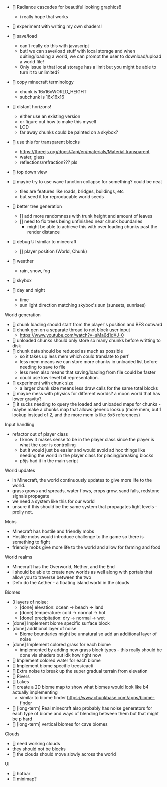 

- [] Radiance cascades for beautiful looking graphics!!
    - i really hope that works

- [] experiment with writing my own shaders!

- [] save/load
    - can't really do this with javascript
    - but! we can save/load stuff with local storage
    and when quiting/loading a world, we can prompt the user to
    download/upload a world file!
    - Only issue is that local storage has a limit but you might
    be able to turn it to unlimited?

- [] copy minecraft terminology
    - chunk is 16x16xWORLD_HEIGHT
    - subchunk is 16x16x16

- [] distant horizons!
    - either use an existing version
    - or figure out how to make this myself
    - LOD
    - far away chunks could be painted on a skybox?

- [] use this for transparent blocks
    - https://threejs.org/docs/#api/en/materials/Material.transparent
    - water, glass
    - reflections/refraction??? pls


- [] top down view
- [] maybe try to use wave function collapse for something? could be neat
    - tiles are features like roads, bridges, buildings, etc
    - but seed it for reproducable world seeds

- [] better tree generation
    - [] add more randomness with trunk height and amount of leaves
    - [] need to fix trees being unfinished near chunk boundaries
        - might be able to achieve this with over loading chunks
        past the render distance

- [] debug UI similar to minecraft
    - [] player position (World, Chunk)
- [] weather
    - rain, snow, fog
- [] skybox
- [] day and night
    - time
    - sun light direction matching skybox's sun (sunsets, sunrises)

World generation
- [] chunk loading should start from the player's position and BFS outward
- [] chunk gen on a separate thread to not block user input
    - https://www.youtube.com/watch?v=sMa6d1dXJ-0
- [] unloaded chunks should only store so many chunks before writting to disk
- [] chunk data should be reduced as much as possible
    - so it takes up less mem which could translate to perf
    - less mem means we can store more chunks in unloaded list before needing to save to file
    - less mem also means that saving/loading from file could be faster
    - could use low-level bit representation.
- [] experiment with chunk size
    - a larger chunk size means less draw calls for the same total blocks
- [] maybe mess with physics for different worlds? a moon world that has lower gravity?
- [] it sucks needing to query the loaded and unloaded maps for chunks - maybe make a chunks map
    that allows generic lookup (more mem, but 1 lookup instead of 2, and the more mem is like 5x5 references)

Input handling
- refactor out of player class
    - I know it makes sense to be in the player class since the player is what the user is controlling
    - but it would just be easier and would avoid ad hoc things like needing the world in the player class for placing/breaking blocks
    - p5js had it in the main script

World updates
- in Minecraft, the world continuously updates to give more life to the world.
- grass grows and spreads, water flows, crops grow, sand falls, redstone signals propagate
- we need a system like this for our world
- unsure if this should be the same system that propagates light levels - prolly not.

Mobs
- Minecraft has hostile and friendly mobs
- Hostile mobs would introduce challenge to the game so there is something to fight
- friendly mobs give more life to the world and allow for farming and food

World realms
- Minecraft has the Overworld, Nether, and the End
- I should be able to create new worlds as well along with portals that allow you to traverse between the two
- Defo do the Aether - a floating island world in the clouds

Biomes
- 3 layers of noise:
    - [done] elevation: ocean -> beach -> land
    - [done] temperature: cold -> normal -> hot
    - [done] precipitation: dry -> normal -> wet
- [done] Implement biome specific surface block
- [done] additional layer of noise
    - Biome boundaries might be unnatural so add an additional layer of noise
- [done] Implement colored grass for each biome
    - implemented by adding new grass block types - this really should be done via shaders but idk how right now
- [] Implement colored water for each biome
- [] Implement biome specific trees/cacti
- [] Extra noise to break up the super gradual terrain from elevation
- [] Rivers
- [] Lakes
- [] create a 2D biome map to show what biomes would look like b4 actually implementing
    - similar to biome finder https://www.chunkbase.com/apps/biome-finder
- [] [long-term] Real minecraft also probably has noise generators for each type of biome and ways of blending between them but that might be p hard
- [] [long-term] vertical biomes for cave biomes

Clouds
- [] need working clouds
- they should not be blocks
- [] the clouds should move slowly across the world

UI
- [] hotbar
- [] minimap?

